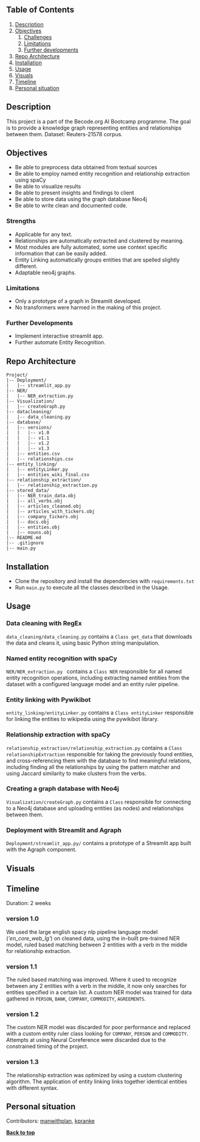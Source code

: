 

## Table of Contents
1. [Description](#description)
1. [Objectives](#objectives)
	1. [Challenges](#challenges)
	2. [Limitations](#limitations)
	3. [Further developments](#further-developments)
1. [Repo Architecture](#repo-architecture)
1. [Installation](#installation)
1. [Usage](#usage)
1. [Visuals](#visuals)
1. [Timeline](#timeline)
1. [Personal situation](#personal-situation)

## Description
This project is a part of the Becode.org AI Bootcamp programme. The goal is to provide a knowledge graph representing entities and relationships between them. Dataset: Reuters-21578 corpus.


## Objectives
- Be able to preprocess data obtained from textual sources
- Be able to employ named entity recognition and relationship extraction using spaCy
- Be able to visualize results
- Be able to present insights and findings to client
- Be able to store data using the graph database Neo4j
- Be able to write clean and documented code.

### Strengths
- Applicable for any text.
- Relationships are automatically extracted and clustered by meaning.
- Most modules are fully automated, some use context specific information that can be easily added.
- Entity Linking automatically groups entities that are spelled slightly different.
- Adaptable neo4j graphs.

### Limitations
- Only a prototype of a graph in Streamlit developed.
- No transformers were harmed in the making of this project.

### Further Developments
- Implement interactive streamlit app.
- Further automate Entity Recognition.

## Repo Architecture
```
Project/
|-- Deployment/
|   |-- streamlit_app.py
|-- NER/
|   |-- NER_extraction.py
|-- Visualization/
|   |-- createGraph.py
|-- datacleaning/
|   |-- data_cleaning.py
|-- database/
|   |-- versions/
|   |   |-- v1.0
|   |   |-- v1.1
|   |   |-- v1.2
|   |   |-- v1.3
|   |-- entities.csv
|   |-- relationships.csv
|-- entity_linking/
|   |-- entityLinker.py
|   |-- entities_wiki_final.csv
|-- relationship_extraction/
|   |-- relationship_extraction.py
|-- stored_data/
|   |-- NER_train_data.obj
|   |-- all_verbs.obj
|   |-- articles_cleaned.obj
|   |-- articles_with_tickers.obj
|   |-- company_tickers.obj
|   |-- docs.obj
|   |-- entities.obj
|   |-- nouns.obj
|-- README.md
|-- .gitignore
|-- main.py
```

## Installation
- Clone the repository and install the dependencies with `requirements.txt`
- Run `main.py` to execute all the classes described in the Usage.
## Usage

### Data cleaning with RegEx
`data_cleaning/data_cleaning.py` contains a `Class get_data` that downloads the data and cleans it, using basic Python string manipulation.

### Named entity recognition with spaCy
`NER/NER_extraction.py ` contains a `Class NER` responsible for all named entity recognition operations, including extracting named entities from the dataset with a configured language model and an entity ruler pipeline. 

### Entity linking with Pywikibot
`entity_linking/entityLinker.py` contains a `Class entityLinker` responsible for linking the entities to wikipedia using the pywikibot library.

### Relationship extraction with spaCy
`relationship_extraction/relationship_extraction.py` contains a `Class relationshipExtraction` responsible for taking the previously found entities, and cross-referencing them with the database to find meaningful relations, including finding all the relationships by using the pattern matcher and using Jaccard similarity to make clusters from the verbs.

### Creating a graph database with Neo4j
`Visualization/createGraph.py` contains a `Class` responsible for connecting to a Neo4j database and uploading entities (as nodes) and relationships between them. 

### Deployment with Streamlit and Agraph
`Deployment/streamlit_app.py/` contains a prototype of a Streamlit app built with the Agraph component.
## Visuals

## Timeline
Duration: 2 weeks

### version 1.0 
We used the large english spacy nlp pipeline language model (*'en_core_web_lg'*) on cleaned data, using the in-built pre-trained NER model, 
ruled based matching between 2 entities with a verb in the middle for relationship extraction.

### version 1.1 
The ruled based matching was improved. Where it used to recognize between any 2 entities with a verb in the middle, it now only searches 
for entities specified in a certain list. A custom NER model was trained for data gathered in `PERSON`, `BANK`, `COMPANY`, `COMMODITY`, `AGREEMENTS`.

### version 1.2 
The custom NER model was discarded for poor performance and replaced with a custom entity ruler class looking for `COMPANY`, `PERSON` and `COMMODITY`.
Attempts at using Neural Coreference were discarded due to the constrained timing of the project.

### version 1.3
The relationship extraction was optimized by using a custom clustering algorithm. The application of entity linking links together identical entities 
with different syntax.

## Personal situation
Contributors: [manwithplan](https://github.com/manwithplan), [kpranke](https://github.com/kpranke)

**[Back to top](#table-of-contents)**
